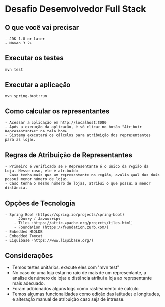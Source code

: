 # Desafio Desenvolvedor Full Stack

## O que você vai precisar

	- JDK 1.8 or later
	- Maven 3.2+
	
## Executar os testes

	mvn test

## Executar a aplicação

    mvn spring-boot:run
    
## Como calcular os representantes

	- Acessar a aplicação em http://localhost:8080
	- Após a execução da aplicação, é só clicar no botão "Atribuir Representantes" na tela home. 
	- Sistema executará os cálculos para atribuição dos representantes para as lojas.
	
## Regras de Atribuição de Representantes

	- Primeiro é verificado se o Representante é o único da região da Loja. Nesse caso, ele é atribuído
	- Caso tenha mais que um representante na região, avalia qual dos dois possui menor número de lojas.
	- Caso tenha o mesmo número de lojas, atribui o que possui a menor distância.
	
## Opções de Tecnologia

	- Spring Boot (https://spring.io/projects/spring-boot)
		- JQuery / Javascript
		- Tiles (https://attic.apache.org/projects/tiles.html)
		- Foundation (https://foundation.zurb.com/)
	- Embedded HSQLDB
	- Embedded Tomcat
	- Liquibase (https://www.liquibase.org/)

## Considerações

  - Temos testes unitários. execute eles com "mvn test"
  - No caso de uma loja estar no raio de mais de um representante, a analise de número de lojas e distância atribui a loja ao representante mais adequado.
  - Foram adicionados alguns logs como rastreamento de cálculo
  - Temos algumas funcionalidades como edição das latitudes e longitudes, e alteração manual de atribuiçào caso seja de intresse.


